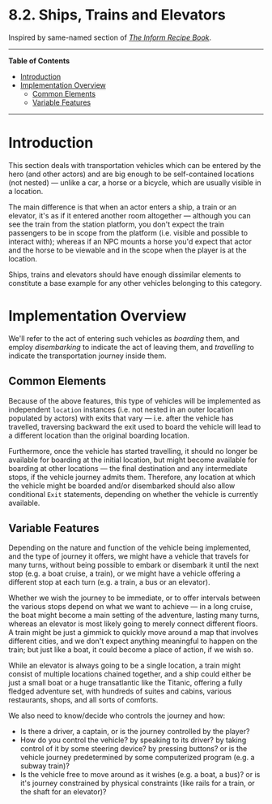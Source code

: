 # 8.2. Ships, Trains and Elevators

Inspired by same-named section of _[The Inform Recipe Book]_.


-----

**Table of Contents**


<!-- MarkdownTOC autolink="true" bracket="round" autoanchor="false" lowercase="only_ascii" uri_encoding="true" levels="1,2,3,4" -->

- [Introduction](#introduction)
- [Implementation Overview](#implementation-overview)
    - [Common Elements](#common-elements)
    - [Variable Features](#variable-features)

<!-- /MarkdownTOC -->

-----


# Introduction

This section deals with transportation vehicles which can be entered by the hero (and other actors) and are big enough to be self-contained locations (not nested) — unlike a car, a horse or a bicycle, which are usually visible in a location.

The main difference is that when an actor enters a ship, a train or an elevator, it's as if it entered another room altogether — although you can see the train from the station platform, you don't expect the train passengers to be in scope from the platform (i.e. visible and possible to interact with); whereas if an NPC mounts a horse you'd expect that actor and the horse to be viewable and in the scope when the player is at the location.

Ships, trains and elevators should have enough dissimilar elements to constitute a base example for any other vehicles belonging to this category.

# Implementation Overview

We'll refer to the act of entering such vehicles as _boarding_ them, and employ _disembarking_ to indicate the act of leaving them, and _travelling_ to indicate the transportation journey inside them.

## Common Elements

Because of the above features, this type of vehicles will be implemented as independent `location` instances (i.e. not nested in an outer location populated by actors) with exits that vary — i.e. after the vehicle has travelled, traversing backward the exit used to board the vehicle will lead to a different location than the original boarding location.

Furthermore, once the vehicle has started travelling, it should no longer be available for boarding at the initial location, but might become available for boarding at other locations — the final destination and any intermediate stops, if the vehicle journey admits them.
Therefore, any location at which the vehicle might be boarded and/or disembarked should also allow conditional `Exit` statements, depending on whether the vehicle is currently available.

## Variable Features

Depending on the nature and function of the vehicle being implemented, and the type of journey it offers, we might have a vehicle that travels for many turns, without being possible to embark or disembark it until the next stop (e.g. a boat cruise, a train), or we might have a vehicle offering a different stop at each turn (e.g. a train, a bus or an elevator).

Whether we wish the journey to be immediate, or to offer intervals between the various stops depend on what we want to achieve — in a long cruise, the boat might become a main setting of the adventure, lasting many turns, whereas an elevator is most likely going to merely connect different floors. A train might be just a gimmick to quickly move around a map that involves different cities, and we don't expect anything meaningful to happen on the train; but just like a boat, it could become a place of action, if we wish so.

While an elevator is always going to be a single location, a train might consist of multiple locations chained together, and a ship could either be just a small boat or a huge transatlantic like the Titanic, offering a fully fledged adventure set, with hundreds of suites and cabins, various restaurants, shops, and all sorts of comforts.

We also need to know/decide who controls the journey and how:

- Is there a driver, a captain, or is the journey controlled by the player?
- How do you control the vehicle? by speaking to its driver? by taking control of it by some steering device? by pressing buttons? or is the vehicle journey predetermined by some computerized program (e.g. a subway train)?
- Is the vehicle free to move around as it wishes (e.g. a boat, a bus)? or is it's journey constrained by physical constraints (like rails for a train, or the shaft for an elevator)?


<!-----------------------------------------------------------------------------
                               REFERENCE LINKS
------------------------------------------------------------------------------>

[The Inform Recipe Book]: http://inform7.com/book/RB_8_2.html "View section '8.2. Ships, Trains and Elevators' of 'The Inform Recipe Book' online"


<!-- EOF -->